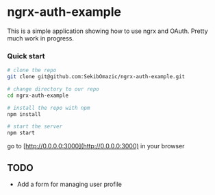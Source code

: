 # ngrx-auth-example

This is a simple application showing how to use ngrx and OAuth. Pretty much work in progress.


### Quick start

```bash
# clone the repo
git clone git@github.com:SekibOmazic/ngrx-auth-example.git

# change directory to our repo
cd ngrx-auth-example

# install the repo with npm
npm install

# start the server
npm start
```
go to [http://0.0.0.0:3000](http://0.0.0.0:3000) in your browser


## TODO

- Add a form for managing user profile

